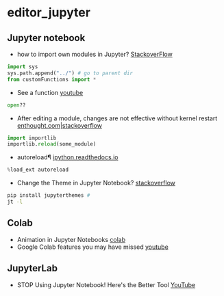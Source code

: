 # editor_jupyter
## Jupyter notebook
- how to import own modules in Jupyter? [StackoverFlow](https://stackoverflow.com/questions/34976803/sys-path-different-in-jupyter-and-python-how-to-import-own-modules-in-jupyter)
```python
import sys
sys.path.append("../") # go to parent dir
from customFunctions import *
```
- See a function [youtube](https://www.youtube.com/watch?v=p1mSVgmSOAQ)
```python
open??
```
- After editing a module, changes are not effective without kernel restart [enthought.com](https://support.enthought.com/hc/en-us/articles/204469240-Jupyter-IPython-After-editing-a-module-changes-are-not-effective-without-kernel-restart)|[stackoverflow](https://stackoverflow.com/questions/1254370/reimport-a-module-in-python-while-interactive)
```python
import importlib
importlib.reload(some_module)
```
- autoreload¶ [ipython.readthedocs.io](https://ipython.readthedocs.io/en/stable/config/extensions/autoreload.html)
```python
%load_ext autoreload
```
- Change the Theme in Jupyter Notebook? [stackoverflow](https://stackoverflow.com/questions/46510192/change-the-theme-in-jupyter-notebook)
```bash
pip install jupyterthemes #
jt -l
```
## Colab
- Animation in Jupyter Notebooks [colab](https://colab.research.google.com/github/jckantor/CBE30338/blob/master/docs/A.03-Animation-in-Jupyter-Notebooks.ipynb#scrollTo=8wXH1S_h2qkq)
- Google Colab features you may have missed [youtube](https://youtu.be/rNgswRZ2C1Y)
## JupyterLab
- STOP Using Jupyter Notebook! Here's the Better Tool [YouTube](https://youtu.be/zai2pLUD9FA)
